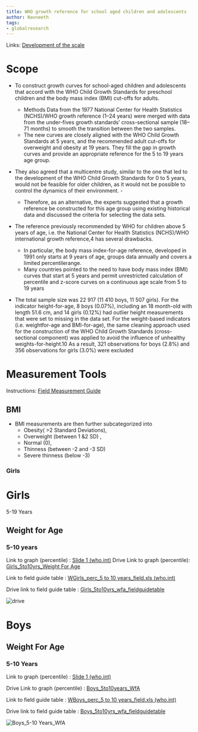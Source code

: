 ```yaml
---
title: WHO growth reference for school aged children and adolescents
author: Navneeth
tags: 
- globalresearch
---
```


Links: [Development of the scale](https://drive.google.com/file/d/1yyRKVH75k9ZyErCQ0A-_U07HrnOWmtJ0/view?usp=sharing)


# Scope
-  To construct growth curves for school-aged children and adolescents that accord with the WHO Child Growth Standards  for preschool children and the body mass index (BMI) cut-offs for adults. 
	- Methods Data from the 1977 National Center for Health Statistics (NCHS)/WHO growth reference (1–24 years) were merged  with data from the under-fives growth standards’ cross-sectional sample (18–71 months) to smooth the transition between the  two samples.
	- The new curves are closely aligned with the WHO Child Growth Standards at 5 years, and the recommended adult  cut-offs for overweight and obesity at 19 years. They fill the gap in growth curves and provide an appropriate reference for the 5 to 19 years age group.

- They also agreed  that a multicentre study, similar to the  one that led to the development of the  WHO Child Growth Standards for 0 to  5 years, would not be feasible for older  children, as it would not be possible to  control the dynamics of their environment. - 
	- Therefore, as an alternative, the experts suggested that a growth reference  be constructed for this age group using existing historical data and discussed the criteria for selecting the data sets.

- The reference previously recommended by WHO for children above 5  years of age, i.e. the National Center for  Health Statistics (NCHS)/WHO international growth reference,4 has several drawbacks.
	-  In particular, the body mass  index-for-age reference, developed in 1991 only starts at 9 years of age, groups data annually and covers a limited percentilerange.
	-  Many countries pointed to the need to have body mass  index (BMI) curves that start at 5 years  and permit unrestricted calculation of  percentile and z-score curves on a continuous age scale from 5 to 19 years

- The total sample size was 22 917  (11 410 boys, 11 507 girls). For the indicator height-for-age, 8 boys (0.07%),  including an 18 month-old with length  51.6 cm, and 14 girls (0.12%) had  outlier height measurements that were  set to missing in the data set. For the  weight-based indicators (i.e. weightfor-age and BMI-for-age), the same  cleaning approach used for the construction of the WHO Child Growth  Standards (cross-sectional component)  was applied to avoid the influence of unhealthy weights-for-height.10 As a  result, 321 observations for boys (2.8%)  and 356 observations for girls (3.0%)  were excluded
	


# Measurement Tools

Instructions: [Field Measurement Guide](https://www.who.int/childgrowth/training/module_c_interpreting_indicators.pdf)
## BMI

- BMI measurements are then further subcategorized into 
	- Obesity( >2 Standard Deviations), 
	- Overweight (between 1 &2 SD) ,
	-  Normal (0), 
	- Thinness (between -2 and -3 SD) 
	- Severe thinness (below -3)


### Girls



# Girls


5-19 Years



## Weight for Age 

### 5-10 years 

Link to graph (percentile) : [Slide 1 (who.int)](https://cdn.who.int/media/docs/default-source/child-growth/growth-reference-5-19-years/weight-for-age-(5-10-years)/cht-wfa-girls-perc-5-10years.pdf?sfvrsn=757939d1_4)
Drive Link to graph (percentile): [Girls_5to10yrs_Weight For Age](https://drive.google.com/file/d/1s3ywFQxxT3GNGrVjuKph7It9a_v80XU6/view?usp=sharing)

Link to field guide table : [WGirls_perc_5 to 10 years_field.xls (who.int)](https://cdn.who.int/media/docs/default-source/child-growth/growth-reference-5-19-years/weight-for-age-(5-10-years)/sft-wfa-girls-perc-5-10years.pdf?sfvrsn=3dd1f35b_4)

Drive link to field guide table : [Girls_5to10yrs_wfa_fieldguidetable](https://drive.google.com/file/d/1ZeY6azixcVx70HlFzsNpMgSc-vnW_HIx/view?usp=sharing)


![drive](https://drive.google.com/uc?id=1dXuWB8oRaIzS34c4MmHAfxdyH2_7QGwn)



# Boys
## Weight For Age
### 5-10 Years
Link to graph (percentile) : [Slide 1 (who.int)](https://cdn.who.int/media/docs/default-source/child-growth/growth-reference-5-19-years/weight-for-age-(5-10-years)/cht-wfa-boys-perc-5-10years.pdf?sfvrsn=d45317d3_4)

Drive Link to graph (percentile) : [Boys_5to10years_WfA](https://drive.google.com/file/d/1_TamizhkMyk57QJ3c6vb6ALWiRuCwNZC/view?usp=sharing)

Link to field guide table : [WBoys_perc_5 to 10 years_field.xls (who.int)](https://cdn.who.int/media/docs/default-source/child-growth/growth-reference-5-19-years/weight-for-age-(5-10-years)/sft-wfa-boys-perc-5-10years.pdf?sfvrsn=1615a450_4)

Drive link to field guide table : [Boys_5to10yrs_wfa_fieldguidetable](https://drive.google.com/file/d/1am9u8VdyneDVfFcxyXDDmJ7RANMeq-Uy/view?usp=sharing)

![Boys_5-10 Years_WfA](https://drive.google.com/uc?id=1EpBEDMi3i_GN_kr1cMs17JaAYSVsZqIR)